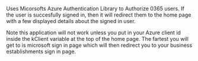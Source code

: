 Uses Micorsofts Azure Authentication Library to Authorize 0365 users. If the user is succesfully signed in, then it will redirect them to the home page with a few displayed details about the signed in user. 

Note this application will not work unless you put in your Azure client id inside the kClient variable at the top of the home page. The fartest you will get to is microsoft sign in page which will then redirect you to your business establishments sign in page. 
